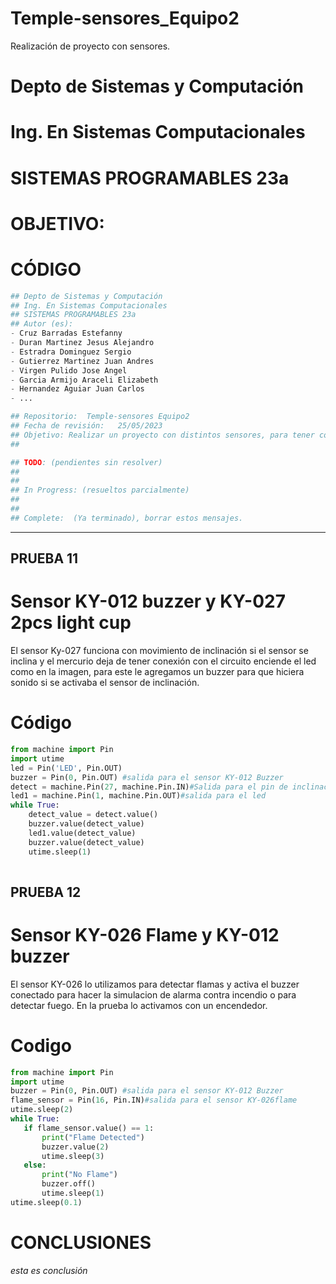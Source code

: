 # Temple-sensores_Equipo2
Realización de proyecto con sensores.

# Depto de Sistemas y Computación
# Ing. En Sistemas Computacionales
# SISTEMAS PROGRAMABLES 23a


# OBJETIVO:


# CÓDIGO
```python
## Depto de Sistemas y Computación
## Ing. En Sistemas Computacionales
## SISTEMAS PROGRAMABLES 23a
## Autor (es): 
- Cruz Barradas Estefanny
- Duran Martinez Jesus Alejandro
- Estradra Dominguez Sergio
- Gutierrez Martinez Juan Andres 
- Virgen Pulido Jose Angel
- Garcia Armijo Araceli Elizabeth 
- Hernandez Aguiar Juan Carlos
- ...

## Repositorio:  Temple-sensores Equipo2
## Fecha de revisión:   25/05/2023
## Objetivo: Realizar un proyecto con distintos sensores, para tener conocimiento de estos, de como se programan y se manipulan con diferentes maneras de uso.
##   

## TODO: (pendientes sin resolver)
##
##
## In Progress: (resueltos parcialmente)
##
##
## Complete:  (Ya terminado), borrar estos mensajes.
```
--------------------------------------------------------------------------------
## PRUEBA 11 


# Sensor KY-012 buzzer y KY-027 2pcs light cup
El sensor Ky-027 funciona con movimiento de inclinación si el sensor se inclina y el mercurio deja de tener conexión con el circuito enciende el led como en la imagen, para este le agregamos un buzzer para que hiciera sonido si se activaba el sensor de inclinación.

# Código

```python
from machine import Pin
import utime
led = Pin('LED', Pin.OUT) 
buzzer = Pin(0, Pin.OUT) #salida para el sensor KY-012 Buzzer
detect = machine.Pin(27, machine.Pin.IN)#Salida para el pin de inclinacion ky-027 2pcs light cup
led1 = machine.Pin(1, machine.Pin.OUT)#salida para el led 
while True:
    detect_value = detect.value()
    buzzer.value(detect_value)
    led1.value(detect_value)
    buzzer.value(detect_value)
    utime.sleep(1)
  
```
## PRUEBA 12

# Sensor KY-026 Flame y KY-012 buzzer
El sensor KY-026 lo utilizamos para detectar flamas y activa el buzzer conectado para hacer la simulacion de alarma contra incendio o para detectar fuego.
En la prueba lo activamos con un encendedor.

# Codigo

```python
from machine import Pin
import utime
buzzer = Pin(0, Pin.OUT) #salida para el sensor KY-012 Buzzer
flame_sensor = Pin(16, Pin.IN)#salida para el sensor KY-026flame
utime.sleep(2)
while True:
   if flame_sensor.value() == 1:
       print("Flame Detected")
       buzzer.value(2)
       utime.sleep(3)
   else:
       print("No Flame")
       buzzer.off()
       utime.sleep(1)  
utime.sleep(0.1)
```



# CONCLUSIONES
_esta es conclusión_
